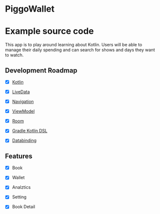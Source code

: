 # PiggoWallet 

# Example source code 
This app is to play around learning about Kotlin. Users will be able to manage their daily spending and can search for shows and days they want to watch.


## Development Roadmap

- [x] [Kotlin](https://kotlinlang.org/)
- [x] [LiveData](https://developer.android.com/topic/libraries/architecture/livedata)
- [x] [Navigation](https://developer.android.com/topic/libraries/architecture/navigation)
- [x] [ViewModel](https://developer.android.com/topic/libraries/architecture/viewmodel)
- [x] [Room](https://developer.android.com/topic/libraries/architecture/room)
- [x] [Gradle Kotlin DSL](https://docs.gradle.org/current/userguide/kotlin_dsl.html)
- [x] [Databinding](https://developer.android.com/topic/libraries/data-binding)


## Features 

- [x] Book
- [x] Wallet
- [x] Analztics
- [x] Setting
- [x] Book Detail

